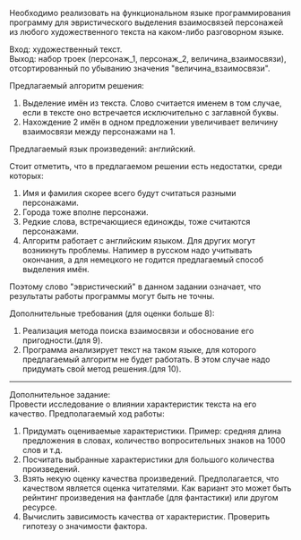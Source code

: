 Необходимо реализовать на функциональном языке программирования программу для эвристического выделения взаимосвязей персонажей из любого художественного текста на каком-либо разговорном языке.

Вход: художественный текст.</br>
Выход: набор троек (персонаж_1, персонаж_2, величина_взаимосвязи), отсортированный по убыванию значения "величина_взаимосвязи".

Предлагаемый алгоритм решения:</br>
1) Выделение имён из текста. Слово считается именем в том случае, если в тексте оно встречается исключительно с заглавной буквы.</br>
2) Нахождение 2 имён в одном предложении увеличивает величину взаимосвязи между персонажами на 1.

Предлагаемый язык произведений: английский.

Стоит отметить, что в предлагаемом решении есть недостатки, среди которых:</br>
1) Имя и фамилия скорее всего будут считаться разными персонажами.</br>
2) Города тоже вполне персонажи.</br>
3) Редкие слова, встречающиеся единожды, тоже считаются персонажами.</br>
4) Алгоритм работает с английским языком. Для других могут возникнуть проблемы. Напимер в русском надо учитывать окончания, а для немецкого не годится предлагаемый способ выделения имён.

Поэтому слово "эвристический" в данном задании означает, что результаты работы программы могут быть не точны.

Дополнительные требования (для оценки больше 8):</br>
1) Реализация метода поиска взаимосвязи и обоснование его пригодности.(для 9).</br>
2) Программа анализирует текст на таком языке, для которого предлагаемый алгоритм не будет работать. В этом случае надо придумать свой метод решения.(для 10).

----------
 
Дополнительное задание:</br>
Провести исследование о влиянии характеристик текста на его качество. Предполагаемый ход работы:
1) Придумать оцениваемые характеристики. Пример: средняя длина предложения в словах, количество вопросительных знаков на 1000 слов и т.д.</br>
2) Посчитать выбранные характеристики для большого количества произведений.</br>
3) Взять некую оценку качества произведений. Предполагается, что качеством является оценка читателями. Как вариант это может быть рейнтинг произведения на фантлабе (для фантастики) или другом ресурсе.</br>
4) Вычислить зависимость качества от характеристик. Проверить гипотезу о значимости фактора.

